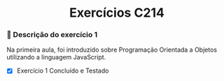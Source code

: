<h1 align="center">Exercícios C214</h1>

### :mag_right: Descrição do exercício 1
<p>Na primeira aula, foi introduzido sobre Programação Orientada a Objetos utilizando a linguagem JavaScript.</p>

- [x] Exercício 1 Concluído e Testado



